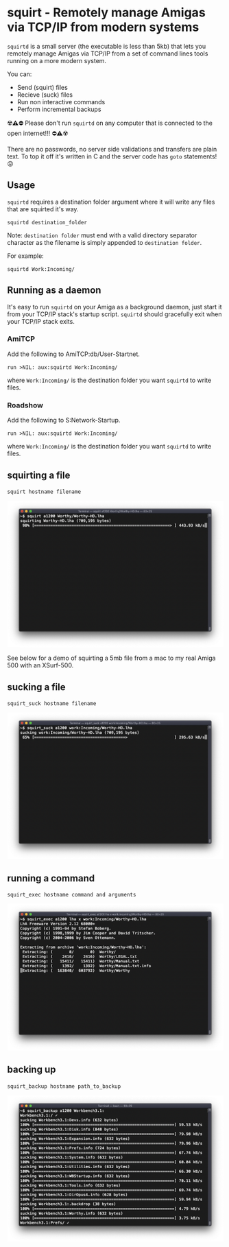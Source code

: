 # squirt - Remotely manage Amigas via TCP/IP from modern systems

`squirtd` is a small server (the executable is less than 5kb) that lets you remotely manage Amigas via TCP/IP from a set of command lines tools running on a more modern system.

You can:
 * Send (squirt) files
 * Recieve (suck) files
 * Run non interactive commands
 * Perform incremental backups

:radioactive::warning::no_entry: Please don't run `squirtd` on any computer that is connected to the open internet!!! :no_entry::warning::radioactive:

There are no passwords, no server side validations and transfers are plain text. To top it off it's written in C and the server code has `goto` statements! :stuck_out_tongue_closed_eyes:

## Usage

`squirtd` requires a destination folder argument where it will write any files that are squirted it's way.

    squirtd destination_folder

Note: `destination folder` must end with a valid directory separator character as the filename is simply appended to `destination folder`.

For example:

    squirtd Work:Incoming/

## Running as a daemon

It's easy to run `squirtd` on your Amiga as a background daemon, just start it from your TCP/IP stack's startup script. `squirtd` should gracefully exit when your TCP/IP stack exits.

### AmiTCP
Add the following to AmiTCP:db/User-Startnet.

    run >NIL: aux:squirtd Work:Incoming/

where `Work:Incoming/` is the destination folder you want `squirtd` to write files.

### Roadshow
Add the following to S:Network-Startup.

    run >NIL: aux:squirtd Work:Incoming/

where `Work:Incoming/` is the destination folder you want `squirtd` to write files.

## squirting a file

    squirt hostname filename

![](images/squirt.png)

See below for a demo of squirting a 5mb file from a mac to my real Amiga 500 with an XSurf-500.

## sucking a file

    squirt_suck hostname filename
    
![](images/suck.png)
    
## running a command

    squirt_exec hostname command and arguments

![](images/exec.png)

## backing up

    squirt_backup hostname path_to_backup

![](images/backup.png)
